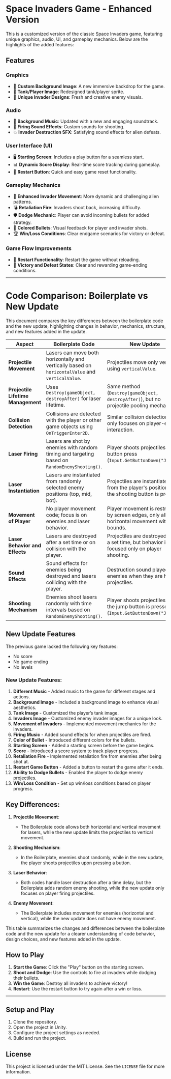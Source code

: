 # Space Invaders Game - Enhanced Version

This is a customized version of the classic Space Invaders game, featuring unique graphics, audio, UI, and gameplay mechanics. Below are the highlights of the added features:

## Features

### Graphics
- 🎨 **Custom Background Image**: A new immersive backdrop for the game.  
- 🚀 **Tank/Player Image**: Redesigned tank/player sprite.  
- 👾 **Unique Invader Designs**: Fresh and creative enemy visuals.

### Audio
- 🎵 **Background Music**: Updated with a new and engaging soundtrack.  
- 🔫 **Firing Sound Effects**: Custom sounds for shooting.  
- 💥 **Invader Destruction SFX**: Satisfying sound effects for alien defeats.

### User Interface (UI)
- 🖥️ **Starting Screen**: Includes a play button for a seamless start.  
- 📊 **Dynamic Score Display**: Real-time score tracking during gameplay.  
- 🔄 **Restart Button**: Quick and easy game reset functionality.

### Gameplay Mechanics
- 🔀 **Enhanced Invader Movement**: More dynamic and challenging alien patterns.  
- 💣 **Retaliation Fire**: Invaders shoot back, increasing difficulty.  
- 🛡️ **Dodge Mechanic**: Player can avoid incoming bullets for added strategy.  
- 🌈 **Colored Bullets**: Visual feedback for player and invader shots.  
- 🏆 **Win/Loss Conditions**: Clear endgame scenarios for victory or defeat.

### Game Flow Improvements
- 🔁 **Restart Functionality**: Restart the game without reloading.  
- 🥇 **Victory and Defeat States**: Clear and rewarding game-ending conditions.

---

# Code Comparison: Boilerplate vs New Update

This document compares the key differences between the boilerplate code and the new update, highlighting changes in behavior, mechanics, structure, and new features added in the update.

| **Aspect**                           | **Boilerplate Code**                                                             | **New Update**                                                                                          |
|--------------------------------------|---------------------------------------------------------------------------------------------|--------------------------------------------------------------------------------------------------------------------------|
| **Projectile Movement**              | Lasers can move both horizontally and vertically based on `horizontalValue` and `verticalValue`. | Projectiles move only vertically using `verticalValue`.                                                                  |
| **Projectile Lifetime Management**   | Uses `Destroy(gameObject, destroyAfter)` for laser lifetime.                                 | Same method (`Destroy(gameObject, destroyAfter)`), but no projectile pooling mechanism.                                  |
| **Collision Detection**              | Collisions are detected with the player or other game objects using `OnTriggerEnter2D`.       | Similar collision detection, but only focuses on player-enemy interaction.                                               |
| **Laser Firing**                     | Lasers are shot by enemies with random timing and targeting based on `RandomEnemyShooting()`. | Player shoots projectiles with a button press (`Input.GetButtonDown("Jump")`).                                           |
| **Laser Instantiation**              | Lasers are instantiated from randomly selected enemy positions (top, mid, bot).              | Projectiles are instantiated from the player's position when the shooting button is pressed.                              |
| **Movement of Player**               | No player movement code; focus is on enemies and laser behavior.                             | Player movement is restricted by screen edges, only allowing horizontal movement within bounds.                           |
| **Laser Behavior and Effects**       | Lasers are destroyed after a set time or on collision with the player.                        | Projectiles are destroyed after a set time, but behavior is focused only on player shooting.                              |
| **Sound Effects**                    | Sound effects for enemies being destroyed and lasers colliding with the player.              | Destruction sound played for enemies when they are hit by projectiles.                                                   |
| **Shooting Mechanism**               | Enemies shoot lasers randomly with time intervals based on `RandomEnemyShooting()`.           | Player shoots projectiles when the jump button is pressed (`Input.GetButtonDown("Jump")`).                               |

## New Update Features

The previous game lacked the following key features:

- No score
- No game ending
- No levels

### New Update Features:
1. **Different Music** - Added music to the game for different stages and actions.
2. **Background Image** - Included a background image to enhance visual aesthetics.
3. **Tank Image** - Customized the player’s tank image.
4. **Invaders Image** - Customized enemy invader images for a unique look.
5. **Movement of Invaders** - Implemented movement mechanics for the invaders.
6. **Firing Music** - Added sound effects for when projectiles are fired.
7. **Color of Bullet** - Introduced different colors for the bullets.
8. **Starting Screen** - Added a starting screen before the game begins.
9. **Score** - Introduced a score system to track player progress.
10. **Retaliation Fire** - Implemented retaliation fire from enemies after being shot at.
11. **Restart Game Button** - Added a button to restart the game after it ends.
12. **Ability to Dodge Bullets** - Enabled the player to dodge enemy projectiles.
13. **Win/Loss Condition** - Set up win/loss conditions based on player progress.

## Key Differences:
1. **Projectile Movement**:
   - The Boilerplate code allows both horizontal and vertical movement for lasers, while the new update limits the projectiles to vertical movement.
   
2. **Shooting Mechanism**:
   - In the Boilerplate, enemies shoot randomly, while in the new update, the player shoots projectiles upon pressing a button.

3. **Laser Behavior**:
   - Both codes handle laser destruction after a time delay, but the Boilerplate adds random enemy shooting, while the new update only focuses on player firing projectiles.

4. **Enemy Movement**:
   - The Boilerplate includes movement for enemies (horizontal and vertical), while the new update does not have enemy movement.

This table summarizes the changes and differences between the boilerplate code and the new update for a clearer understanding of code behavior, design choices, and new features added in the update.



## How to Play
1. **Start the Game**: Click the "Play" button on the starting screen.  
2. **Shoot and Dodge**: Use the controls to fire at invaders while dodging their bullets.  
3. **Win the Game**: Destroy all invaders to achieve victory!  
4. **Restart**: Use the restart button to try again after a win or loss.

---

## Setup and Play

1. Clone the repository.
2. Open the project in Unity.
3. Configure the project settings as needed.
4. Build and run the project.

## License

This project is licensed under the MIT License. See the `LICENSE` file for more information.
